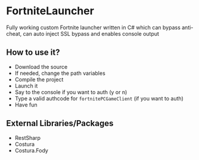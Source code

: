 # FortniteLauncher
Fully working custom Fortnite launcher written in C# which can bypass anti-cheat, can auto inject SSL bypass and enables console output

## How to use it?
- Download the source
- If needed, change the path variables
- Compile the project
- Launch it
- Say to the console if you want to auth (y or n)
- Type a valid authcode for `fortnitePCGameClient` (if you want to auth)
- Have fun

## External Libraries/Packages
- RestSharp
- Costura
- Costura.Fody
